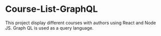 # Course-List-GraphQL
This project display different courses with authors using React and Node JS. Graph QL is used as a query language.
